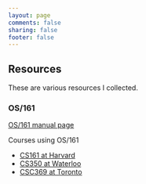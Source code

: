 ```yaml
---
layout: page
comments: false
sharing: false
footer: false
---
```


## Resources

These are various resources I collected.

### OS/161
[OS/161 manual page][os161_man]

Courses using OS/161

 - [CS161 at Harvard][harvard]
 - [CS350 at Waterloo][waterloo]
 - [CSC369 at Toronto][toronto]

[os161_man]: /resources/os161/man/index.html
[waterloo]: https://www.student.cs.uwaterloo.ca/~cs350
[toronto]: http://www.cdf.utoronto.ca/~csc369h/fall/docs/index.shtml
[harvard]: http://www.eecs.harvard.edu/~mdw/course/cs161/index.html

